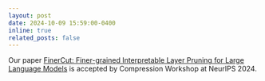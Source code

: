 ```yaml
---
layout: post
date: 2024-10-09 15:59:00-0400
inline: true
related_posts: false
---
```

Our paper [FinerCut: Finer-grained Interpretable Layer Pruning for Large Language Models](https://arxiv.org/abs/2405.18218)
is accepted by Compression Workshop at NeurIPS 2024.
